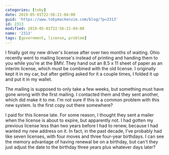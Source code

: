 ```yaml
---
categories: [toby]
date: 2019-05-01T22:56:21-04:00
guid: 'https://www.tobymackenzie.com/blog/?p=2313'
id: 2313
modified: 2019-05-01T22:56:21-04:00
name: '2313'
tags: [government, license, problem]
---
```


I finally got my new driver's license after over two months of waiting.<!--more-->  Ohio recently went to mailing license's instead of printing and handing them to you while you're at the BMV.  They hand out an 8.5 x 11 sheet of paper as an interim license, which must be combined with the old license.  I originally kept it in my car, but after getting asked for it a couple times, I folded it up and put it in my wallet.

The mailing is supposed to only take a few weeks, but something must have gone wrong with the first mailing.  I contacted them and they sent another, which did make it to me.  I'm not sure if this is a common problem with this new system.  Is the first copy out there somewhere?

I paid for this license late.  For some reason, I thought they sent a mailer when the license is about to expire, but apparently not.  I had gotten my previous license less than two years before I had to renew, because I had wanted my new address on it.  In fact, in the past decade, I've probably had like seven licenses, with four moves and three four-year birthdays.  I can see the memory advantage of having renewal be on a birthday, but can't they just adjust the date to the birthday three years plus whatever days later?
